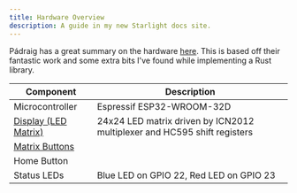 ```yaml
---
title: Hardware Overview
description: A guide in my new Starlight docs site.
---
```


Pádraig has a great summary on the hardware [here](https://github.com/padraigfl/twsu-arcade-coder-esp32?tab=readme-ov-file#how-it-works). This is based off their fantastic work and some extra bits I've found while implementing a Rust library.

| Component                          | Description                                                              |
| ---------------------------------- | ------------------------------------------------------------------------ |
| Microcontroller                    | Espressif ESP32-WROOM-32D                                                |
| [Display (LED Matrix)](../display) | 24x24 LED matrix driven by ICN2012 multiplexer and HC595 shift registers |
| [Matrix Buttons](../buttons)       |                                                                          |
| Home Button                        |                                                                          |
| Status LEDs                        | Blue LED on GPIO 22, Red LED on GPIO 23                                  |

